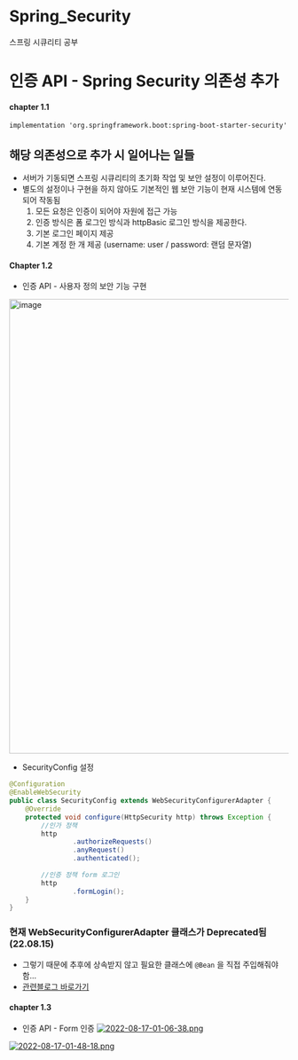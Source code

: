 # Spring_Security
스프링 시큐리티 공부

# 인증 API - Spring Security 의존성 추가
#### chapter 1.1
`implementation 'org.springframework.boot:spring-boot-starter-security'`
## 해당 의존성으로 추가 시 일어나는 일들
- 서버가 기동되면 스프링 시큐리티의 초기화 작업 및 보안 설정이 이루어진다.
- 별도의 설정이나 구현을 하지 않아도 기본적인 웹 보안 기능이 현재 시스템에 연동되어 작동됨
    1. 모든 요청은 인증이 되어야 자원에 접근 가능
    2. 인증 방식은 폼 로그인 방식과 httpBasic 로그인 방식을 제공한다.
    3. 기본 로그인 페이지 제공
    4. 기본 계정 한 개 제공 (username: user / password: 랜덤 문자열)

#### Chapter 1.2
- 인증 API - 사용자 정의 보안 기능 구현
<img width="820" alt="image" src="https://user-images.githubusercontent.com/38535971/184591822-eb48b34d-c36d-4c93-a9ae-e61f9654c968.png">


- SecurityConfig 설정
```java
@Configuration  
@EnableWebSecurity  
public class SecurityConfig extends WebSecurityConfigurerAdapter {  
    @Override  
    protected void configure(HttpSecurity http) throws Exception {  
        //인가 정책  
        http  
                .authorizeRequests()  
                .anyRequest()  
                .authenticated();  
  
        //인증 정책 form 로그인  
        http  
                .formLogin();  
    }  
}
```

### 현재 WebSecurityConfigurerAdapter 클래스가 Deprecated됨 (22.08.15)
- 그렇기 때문에 추후에 상속받지 않고 필요한 클래스에 `@Bean` 을 직접 주입해줘야함...
- [관련블로그 바로가기](https://velog.io/@pjh612/Deprecated%EB%90%9C-WebSecurityConfigurerAdapter-%EC%96%B4%EB%96%BB%EA%B2%8C-%EB%8C%80%EC%B2%98%ED%95%98%EC%A7%80)

#### chapter 1.3
- 인증 API - Form 인증
[![2022-08-17-01-06-38.png](https://i.postimg.cc/G3T8Fycg/2022-08-17-01-06-38.png)](https://postimg.cc/rzcwczR5)

[![2022-08-17-01-48-18.png](https://i.postimg.cc/6pt8xbCF/2022-08-17-01-48-18.png)](https://postimg.cc/jL3xzXgh)
